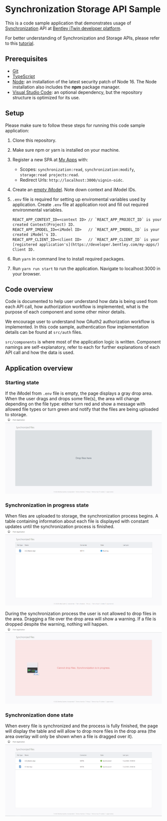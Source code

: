 # Synchronization Storage API Sample

This is a code sample application that demonstrates usage of [Synchronization](https://developer.bentley.com/api-groups/synchronization/) API at [Bentley iTwin developer platform](https://developer.bentley.com).

For better understanding of Synchronization and Storage APIs, please refer to this [tutorial](https://developer.bentley.com/tutorials/synchronization-storage-tutorial/).

## Prerequisites

- [Git](https://git-scm.com/)
- [TypeScript](https://www.typescriptlang.org/)
- [Node](https://nodejs.org/en/): an installation of the latest security patch of Node 16. The Node installation also includes the **npm** package manager.
- [Visual Studio Code](https://code.visualstudio.com/): an optional dependency, but the repository structure is optimized for its use.

## Setup

Please make sure to follow these steps for running this code sample application:

1.  Clone this repository.
1.  Make sure npm or yarn is installed on your machine.
1.  Register a new SPA at [My Apps](https://developer.bentley.com/my-apps/) with:

    - Scopes: `synchronization:read`, `synchronization:modify`, `storage:read projects:read`.
    - Redirect Urls: `http://localhost:3000/signin-oidc`.

1.  Create an [empty iModel](https://developer.bentley.com/my-imodels/). Note down context and iModel IDs.
1.  `.env` file is required for setting up enviromental variables used by application. Create `.env` file at application root and fill out required environmental variables.

    ```
    REACT_APP_CONTEXT_ID=<context ID> // `REACT_APP_PROJECT_ID` is your created Context(Project) ID.
    REACT_APP_IMODEL_ID=<iModel ID>   // `REACT_APP_IMODEL_ID` is your created iModel's ID.
    REACT_APP_CLIENT_ID=<client ID>   // `REACT_APP_CLIENT_ID` is your [registered application's](https://developer.bentley.com/my-apps/) Client ID.
    ```

1.  Run `yarn` in command line to install required packages.
1.  Run `yarn run start` to run the application. Navigate to localhost:3000 in your browser.

## Code overview

Code is documented to help user understand how data is being used from each API call, how authorization workflow is implemented, what is the purpose of each component and some other minor details.

We encourage user to understand how OAuth2 authorization workflow is implemented. In this code sample, authentication flow implementation details can be found at `src/auth` files.

`src/components` is where most of the application logic is written. Component namings are self-explanatory, refer to each for further explanations of each API call and how the data is used.

## Application overview

### Starting state

If the iModel from `.env` file is empty, the page displays a gray drop area. When the user drags and drops some file(s), the area will change depending on the file type: either turn red and show a message with allowed file types or turn green and notify that the files are being uploaded to storage.
![Starting state](img/Starting_state.png)

### Synchronization in progress state

When files are uploaded to storage, the synchronization process begins. A table containing information about each file is displayed with constant updates until the synchronization process is finished.
![Synchronization in progress state](img/Sync_in_progress_state.png)

During the synchronization process the user is not allowed to drop files in the area. Dragging a file over the drop area will show a warning. If a file is dropped despite the warning, nothing will happen.
![Synchronization warning state](img/Sync_warning_state.png)

### Synchronization done state

When every file is synchronized and the process is fully finished, the page will display the table and will allow to drop more files in the drop area (the area overlay will only be shown when a file is dragged over it).
![Synchronization done state](img/Sync_done_state.png)
